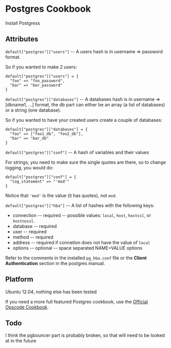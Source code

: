 # Postgres Cookbook

Install Postgress

## Attributes

`default["postgres"]["users"]` -- A users hash is in username => password format.

So if you wanted to make 2 users:

    default["postgres"]["users"] = {
      "foo" => "foo_password",
      "bar" => "bar_password"
    }

`default["postgres"]["databases"]` -- A databases hash is in username => [dbname1, ...] format, the db part
can either be an array (a list of databases) or a string (one database).

So if you wanted to have your created users create a couple of databases:

    default["postgres"]["databases"] = {
      "foo" => ["foo1_db", "foo2_db"],
      "bar" => "bar_db"
    }

`default["postgres"]["conf"]` -- A hash of variables and their values

For strings, you need to make sure the single quotes are there, so to change logging, you would do:

    default["postgres"]["conf"] = {
      "log_statement" => "'mod'"
    }

Notice that `'mod'` is the value (it has quotes), not `mod`.

`default["postgres"]["hba"]` -- A list of hashes with the following keys:

* connection -- required -- possible values: `local`, `host`, `hostssl`, or `hostnossl`.
* database -- required
* user -- required
* method -- required
* address -- required if connetion does not have the value of `local`
* options -- optional -- space separated NAME=VALUE options

Refer to the comments in the installed `pg_hba.conf` file or the **Client Authentication** section in the postgres manual.


## Platform

Ubuntu 12.04, nothing else has been tested

If you need a more full featured Postgres cookbook,
use the [Official Opscode Cookbook](https://github.com/opscode-cookbooks/postgresql).

## Todo

I think the pgbouncer part is probably broken, so that will need to be looked at in the future
